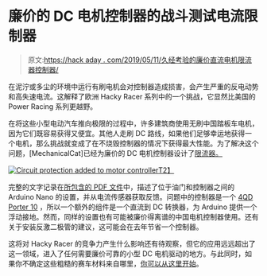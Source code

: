 # 廉价的 DC 电机控制器的战斗测试电流限制器

> 原文:[https://hack aday . com/2019/05/11/久经考验的廉价直流电机限流器控制器/](https://hackaday.com/2019/05/11/battle-tested-current-limiter-for-cheap-dc-motor-controllers/)

在泥泞或多尘的环境中运行有刷电机会对控制器造成损害，会产生严重的反电动势和高失速电流。这解释了欧洲 Hacky Racer 系列中的一个挑战，它显然比美国的 Power Racing 系列更越野。

在将这些小型电动汽车推向极限的过程中，许多建筑商使用无刷中国踏板车电机，因为它们既容易获得又便宜。其他人走刷 DC 路线，如果他们足够幸运地获得一个电机，那么挑战就变成了在不烧毁控制器的情况下获得最大性能。为了解决这个问题，[MechanicalCat]已经为廉价的 DC 电机控制器设计了[限流器。](https://github.com/MechanicalCat/HackyRacerPID)

[![Circuit protection added to motor controller](../Images/4605554d8dc615f87e2d932943bdd97b.png)T2】](https://hackaday.com/wp-content/uploads/2019/05/hacky-racer-current-limiting-motor-controller-protection.jpg)

完整的文字记录在[所包含的 PDF 文件](https://github.com/MechanicalCat/HackyRacerPID/blob/master/PIDwrapper.01.pdf)中，描述了位于油门和控制器之间的 Arduino Nano 的设置，并从电流传感器获取反馈。问题中的控制器是一个 [4QD Porter 10](https://www.4qd.co.uk/product/porter/) ，所以一个额外的组件是一个直流到 DC 转换器，为 Arduino 提供一个浮动接地。然而，同样的设置也有可能被廉价得离谱的中国电机控制器使用。还有关于安装反激二极管的建议，这可能会在去年节省一个控制器。

这将对 Hacky Racer 的竞争力产生什么影响还有待观察，但它的应用远远超出了这一领域，进入了任何需要廉价可靠的小型 DC 电机驱动的地方。与此同时，如果你不确定这些粗糙的赛车材料来自哪里，[你可以从这里开始](https://hackaday.com/2018/06/25/the-electric-vehicles-of-emf-camp/)。